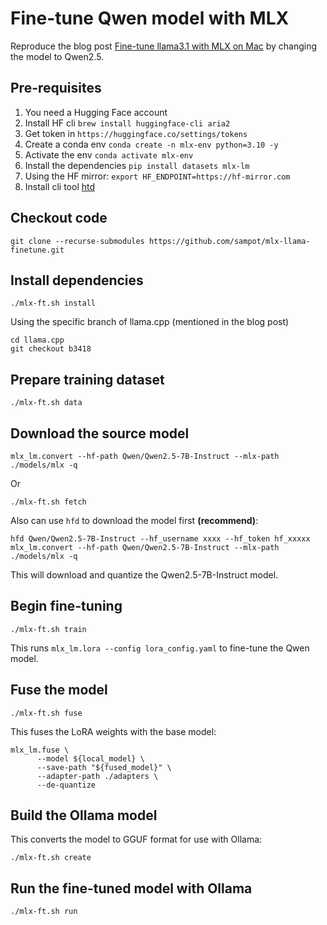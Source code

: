 # Fine-tune Qwen model with MLX

Reproduce the blog post [Fine-tune llama3.1 with MLX on Mac](https://samkuo.me/post/2024/08/fine-tune-llama-31-with-mlx-on-mac/) by changing the model to Qwen2.5.

## Pre-requisites

1. You need a Hugging Face account
2. Install HF cli `brew install huggingface-cli aria2`
3. Get token in `https://huggingface.co/settings/tokens`
4. Create a conda env `conda create -n mlx-env python=3.10 -y`
5. Activate the env `conda activate mlx-env`
6. Install the dependencies `pip install datasets mlx-lm`
7. Using the HF mirror: `export HF_ENDPOINT=https://hf-mirror.com`
8. Install cli tool [htd](https://gist.github.com/padeoe/697678ab8e528b85a2a7bddafea1fa4f)

## Checkout code

```
git clone --recurse-submodules https://github.com/sampot/mlx-llama-finetune.git
```

## Install dependencies

```
./mlx-ft.sh install
```

Using the specific branch of llama.cpp (mentioned in the blog post)

```
cd llama.cpp
git checkout b3418
```

## Prepare training dataset

```
./mlx-ft.sh data
```

## Download the source model

```
mlx_lm.convert --hf-path Qwen/Qwen2.5-7B-Instruct --mlx-path ./models/mlx -q 
```

Or 

```
./mlx-ft.sh fetch
```

Also can use `hfd` to download the model first **(recommend)**:

```
hfd Qwen/Qwen2.5-7B-Instruct --hf_username xxxx --hf_token hf_xxxxx
mlx_lm.convert --hf-path Qwen/Qwen2.5-7B-Instruct --mlx-path ./models/mlx -q
```

This will download and quantize the Qwen2.5-7B-Instruct model.

## Begin fine-tuning

```
./mlx-ft.sh train
```

This runs `mlx_lm.lora --config lora_config.yaml` to fine-tune the Qwen model.

## Fuse the model

```
./mlx-ft.sh fuse
```

This fuses the LoRA weights with the base model:

```
mlx_lm.fuse \
      --model ${local_model} \
      --save-path "${fused_model}" \
      --adapter-path ./adapters \
      --de-quantize
```

## Build the Ollama model

This converts the model to GGUF format for use with Ollama:

```
./mlx-ft.sh create
```

## Run the fine-tuned model with Ollama

```
./mlx-ft.sh run
```